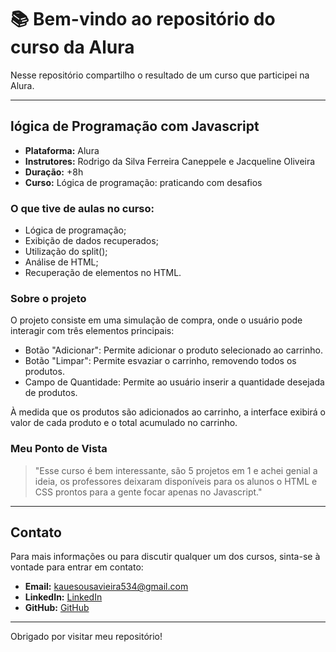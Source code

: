 # 📚 Bem-vindo ao repositório do curso da Alura

Nesse repositório compartilho o resultado de um curso que participei na Alura.

---

## lógica de Programação com Javascript

- **Plataforma:** Alura
- **Instrutores:** Rodrigo da Silva Ferreira Caneppele e Jacqueline Oliveira
- **Duração:** +8h
- **Curso:** Lógica de programação: praticando com desafios

### O que tive de aulas no curso:
- Lógica de programação;
- Exibição de dados recuperados;
- Utilização do split();
- Análise de HTML;
- Recuperação de elementos no HTML.

### Sobre o projeto

O projeto consiste em uma simulação de compra, onde o usuário pode interagir com três elementos principais:

- Botão "Adicionar": Permite adicionar o produto selecionado ao carrinho.
- Botão "Limpar": Permite esvaziar o carrinho, removendo todos os produtos.
- Campo de Quantidade: Permite ao usuário inserir a quantidade desejada de produtos.

À medida que os produtos são adicionados ao carrinho, a interface exibirá o valor de cada produto e o total acumulado no carrinho.

### Meu Ponto de Vista

> "Esse curso é bem interessante, são 5 projetos em 1 e achei genial a ideia, os professores deixaram disponíveis para os alunos o HTML e CSS prontos para a gente focar apenas no Javascript."

---

## Contato

Para mais informações ou para discutir qualquer um dos cursos, sinta-se à vontade para entrar em contato:

- **Email:** [kauesousavieira534@gmail.com](mailto:kauesousavieira534@gmail.com)
- **LinkedIn:** [LinkedIn](https://www.linkedin.com/in/kaue-sousa-vieira/)
- **GitHub:** [GitHub](https://github.com/kauesv)

---

Obrigado por visitar meu repositório!
